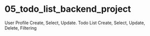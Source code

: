 # 05_todo_list_backend_project
User Profile Create, Select, Update. Todo List Create, Select, Update, Delete, Filtering
